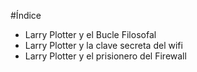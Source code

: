 #Índice

* Larry Plotter y el Bucle Filosofal
* Larry Plotter y la clave secreta del wifi
* Larry Plotter y el prisionero del Firewall


